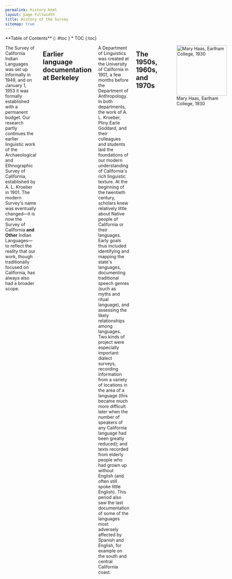 ```yaml
---
permalink: history.html
layout: page-fullwidth
title: History of the Survey
sitemap: true
---
```


<div class="row">
<div class="medium-4 medium-push-8 columns" markdown="1">
<div class="panel radius" markdown="1">
**Table of Contents**
{: #toc }
*  TOC
{:toc}
</div>
</div><!-- /.medium-4.columns -->

<div class="medium-8 medium-pull-4 columns" markdown="1">

The Survey of California Indian Languages was set up informally in 1949, and on January 1, 1953 it was formally established with a permanent budget. Our research partly continues the earlier linguistic work of the Archaeological and Ethnographic Survey of California, established by A. L. Kroeber in 1901. The modern Survey's name was eventually changed&mdash;it is now the Survey of California <strong>and Other</strong> Indian Languages&mdash;to reflect the reality that our work, though traditionally focused on California, has always also had a broader scope.

## Earlier language documentation at Berkeley

A Department of Linguistics was created at the University of California in 1901, a few months before the Department of Anthropology. In both departments, the work of A. L. Kroeber, Pliny Earle Goddard, and their colleagues and students laid the foundations of our modern understanding of California's rich linguistic texture. At the beginning of the twentieth century, scholars knew relatively little about Native people of California or their languages. Early goals thus included identifying and mapping the state's languages, documenting traditional speech genres (such as myths and ritual language), and assessing the likely relationships among languages. Two kinds of project were especially important: dialect surveys, recording information from a variety of locations in the area of a language (this became much more difficult later when the number of speakers of any California language had been greatly reduced); and texts recorded from elderly people who had grown up without English (and often still spoke little English). This period also saw the last documentation of some of the languages most adversely affected by Spanish and English, for example on the south and central California coast.

## The 1950s, 1960s, and 1970s

<figure>
  <img class="image fit left" width="160px" src="{{site.url}}/images/mary-haas-1930.jpg" alt="Mary Haas, Earlham College, 1930" />
  <figcaption>Mary Haas, Earlham College, 1930</figcaption>
</figure>
During this period, Americanist linguistic work at Berkeley focused mainly on documentation, especially of the many poorly described languages of California, and on areal and historical analysis. The leading figure was Mary Haas, the first Director of the Survey. A student of Edward Sapir's at Chicago and then Yale, Haas came to Berkeley in 1943 and secured a regular academic position beginning in 1946. From then until her retirement in 1978 (and afterwards), as her student Karl Teeter put it, "she trained more Americanist linguists than did Boas and Sapir put together."

> <span class="teaser">She trained more Americanist linguists than did Boas and Sapir put together.</span><cite>Karl Teeter</cite>

Guided by Haas and by her colleague and eventual successor as Survey Director, Wallace Chafe, Berkeley dissertations in the 1950s, 1960s, and 1970s include over 40 grammatical descriptions and dictionaries of American Indian languages.

<figure>
  <img class="image fit right" width="300px" src="{{site.url}}/images/wallace-chafe-1957.jpg" alt="Wallace Chafe, ethnobotaniucal fieldwork, 1957" />
  <figcaption>Wallace Chafe (right), ethnobotanical fieldwork, 1957, with Stanley Smith and Oscar Nephew</figcaption>
</figure>
The areal and historical questions of interest to many Californianists in this period concerned genealogical relationships and language contact. As a result of new documentation sponsored by the Survey, a previously conjectural relationship between Algonquian languages and the northwest California languages [Wiyot](languages/wiyot.html) and [Yurok](languages/yurok.html) was proven to the satisfaction of linguists, and the (still controversial) connections among the Hokan and the Penutian languages of California were intensively scrutinized. The formation of language areas through long-term language contact and linguistic diffusion was explored for several areas of the state, notably by Haas herself in well-known 1967 and 1970 studies of northern California.

## The 1980s, 1990s, and 2000s

In recent decades, language documentation has continued as one of our core missions. But we have also paid more attention to research projects involving language typology and linguistic theory, and throughout our work to the interests of speaker and heritage communities. We have also sponsored more work on languages outside California, especially in Latin America.

<figure>
  <img class="image fit left" width="260px" src="{{site.url}}/images/leanne-hinton-1965.jpg" alt="Leanne Hinton, Supai, Arizona, 1965" />
  <figcaption>Leanne Hinton, Supai, Arizona, 1965 (Photo courtesy of Matt Hinton)</figcaption>
</figure>
The research shift toward typological and theoretical questions reflects the growth of linguistics and the difficulty of addressing every question of linguistic interest (from phonetics, through phonology and morphology, to syntax and semantics) in one research project. From Leonard Talmy's pathbreaking 1972 dissertation on [Atsugewi](languages/atsugewi.html) semantics to four 2008 and 2009 theses focusing on phonetics and phonology, or phonology and morphology, in individual languages of Mexico, student work in recent decades has more often investigated specific linguistic topics in greater depth. At the same time, the increasing number of languages with no speakers, or speakers who only rarely use their languages, has led to extensive student work on twentieth-century language change, language revitalization, or languages mainly accessible through archival materials. In at least two cases&mdash;Marc Okrand's dissertation on [Mutsun](languages/mutsun.html) (1977), and David Costa's on Miami-Illinois (1994)&mdash;this kind of archival work has led directly to active language revitalization programs.

Under the leadership of Leanne Hinton, the third Survey Director, we have been engaged in active outreach to California Indian communities. This includes workshops (on documentation, revitalization, and language learning) for communities through the state, visits to our archive, and the biennial [Breath of Life Archival Institute](https://aicls.org/breath-of-life-institute), a workshop for California Indians whose languages have few or no remaining native speakers.

## The 2010s
        
In the last ten years, we have focused on digital repatriation: scanning and digitizing legacy materials, and making them accessible through a new online tool, the California Language Archive, which facilitates distant access to cultural and linguistic heritage materials. This also includes the indigenous language collections (from as early as 1901) in the Berkeley Language Center and the Phoebe A. Hearst Museum of Anthropology. As of September 2019, the California Language Archive indexes over 18,000 items on over 450 languages, with over 30,500 digital files.

> <span class="teaser">It is only a question of a very few years when [California Indian] languages…will have disappeared.</span><cite>Franz Boas</cite>

For over 100 years, the academic study of California languages and linguistics has been dominated by the concern among scholars that the diversity and richness of our state's languages are in danger of vanishing. Already in April 1901, A. L. Kroeber's teacher Franz Boas wrote to urge the establishment of anthropological and language documentation programs at Berkeley. Boas emphasized "that it is only a question of a very few years when [California Indian] languages…will have disappeared."

The danger was real; half of California’s languages have no native speakers today. But it is important to add that California's Native people and languages are resilient and adaptive; that languages are being learned, transformed, and revived in the face of tremendous obstacles; and that so far, every generation of scholars has been wrong in its prediction that California languages are on the verge of extinction.
        
<table>
  <caption>Survey Directors</caption>
  <colgroup>
    <col span="1" style="width: 50%;">
    <col span="1" style="width: 50%;">
  </colgroup>
  <thead>
    <tr>
      <th>Director</th>
      <th>Years</th>
    </tr>
  </thead>
  <tbody>
    <tr>
      <td>Mary R. Haas</td>
      <td>1953-1975</td>
    </tr>
    <tr>
      <td>Wallace Chafe</td>
      <td>1975-1986</td>
    </tr>
    <tr>
      <td>Leanne Hinton</td>
      <td>1978-2007 (co-director 1978-1986)</td>
    </tr>
    <tr>
      <td>Andrew Garrett</td>
      <td>2007-</td>
    </tr>
  </tbody>
</table>

</div><!-- /.medium-8.columns -->
</div><!-- /.row -->


